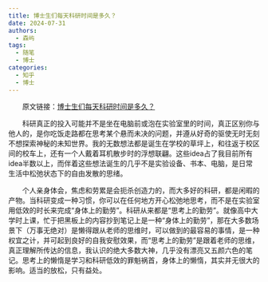 ```yaml
---
title: 博士生们每天科研时间是多久？
date: 2024-07-31
authors:
  - 森屿
tags:
  - 随笔
  - 博士
categories:
  - 知乎
  - 博士
---
```

&emsp;&emsp;原文链接：[博士生们每天科研时间是多久？](https://www.zhihu.com/question/27154943/answer/2541621824)



&emsp;&emsp;科研真正的投入可能并不是坐在电脑前或泡在实验室里的时间，真正区别你与他人的，是你吃饭走路都在思考某个悬而未决的问题，并遵从好奇的驱使无时无刻不想探索神秘的未知世界。我的无数想法都是诞生在学校的草坪上，和往返于校区间的校车上，还有一个人戴着耳机散步时的浮想联翩。这些idea占了我目前所有idea半数以上，而伴着这些想法诞生的几乎不是实验设备、书本、电脑，是日常生活中松弛状态下的自由发散的思绪。


&emsp;&emsp;个人亲身体会，焦虑和劳累是会扼杀创造力的，而大多好的科研，都是闲暇的产物。当科研变成一种习惯，你可以在任何地方开心松弛地思考，而不是在实验室用低效的时长来完成“身体上的勤劳”。科研从来都是“思考上的勤劳”。就像高中大学时上课，忙于把黑板上的内容抄到笔记上是一种“身体上的勤劳”，那在大多数场景下（万事无绝对）是懒得跟从老师的思维时，可以做到的最容易的事情，是一种权宜之计，并可起到良好的自我安慰效果，而“思考上的勤劳”是跟着老师的思维，真正理解所传达的信息，我认识的绝大多数大神，几乎没有漂亮又五颜六色的笔记。思考上的懒惰是学习和科研低效的罪魁祸首，身体上的懒惰，其实并无很大的影响。适当的放松，只有益处。



